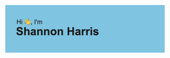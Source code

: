 [![MasterHead](https://github.com/ShannonH/ShannonH/blob/develop/header.png)](https://github.com/ShannonH)
